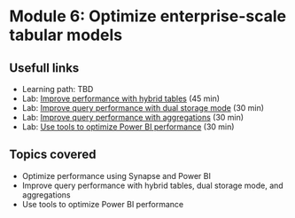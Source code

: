 # Module 6: Optimize enterprise-scale tabular models

## Usefull links

- Learning path: TBD
- Lab: [Improve performance with hybrid tables](https://microsoftlearning.github.io/DP-500-Azure-Data-Analyst/Instructions/labs/10-improve-performance-with-hybrid-tables.html) (45 min)
- Lab: [Improve query performance with dual storage mode](https://microsoftlearning.github.io/DP-500-Azure-Data-Analyst/Instructions/labs/11-improve-query-performance-with-dual-storage-mode.html) (30 min)
- Lab: [Improve query performance with aggregations](https://microsoftlearning.github.io/DP-500-Azure-Data-Analyst/Instructions/labs/12-improve-query-performance-with-aggregations.html) (30 min)
- Lab: [Use tools to optimize Power BI performance](https://microsoftlearning.github.io/DP-500-Azure-Data-Analyst/Instructions/labs/13-use-tools-to-optimize-power-bi-performance.html) (30 min)

## Topics covered

- Optimize performance using Synapse and Power BI
- Improve query performance with hybrid tables, dual storage mode, and aggregations
- Use tools to optimize Power BI performance
